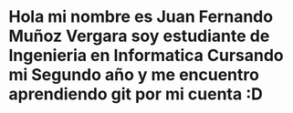 # Hola mi nombre es Juan Fernando Muñoz Vergara soy estudiante de Ingenieria en Informatica Cursando mi Segundo año y me encuentro aprendiendo git por mi cuenta :D
